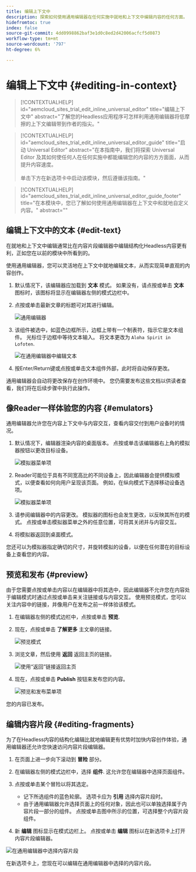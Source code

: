 ```yaml
---
title: 编辑上下文中
description: 探索如何使用通用编辑器在任何实施中就地和上下文中编辑内容的任何方面。
hidefromtoc: true
index: false
source-git-commit: 4dd0998862baf3e1d0c8ed2d42006acfcf5d0873
workflow-type: tm+mt
source-wordcount: '797'
ht-degree: 6%

---
```



# 编辑上下文中 {#editing-in-context}

>[!CONTEXTUALHELP]
>id="aemcloud_sites_trial_edit_inline_universal_editor"
>title="编辑上下文中"
>abstract="了解您的Headless应用程序可怎样利用通用编辑器将低摩擦的上下文编辑带到作者的指尖。"

>[!CONTEXTUALHELP]
>id="aemcloud_sites_trial_edit_inline_universal_editor_guide"
>title="启动 Universal Editor"
>abstract="在本指南中，我们将探索 Universal Editor 及其如何使任何人在任何实施中都能编辑您的内容的方方面面，从而提升内容速度。<br><br>单击下方在新选项卡中启动该模块，然后遵循该指南。"

>[!CONTEXTUALHELP]
>id="aemcloud_sites_trial_edit_inline_universal_editor_guide_footer"
>title="在本模块中，您已了解如何使用通用编辑器在上下文中和就地自定义内容。"
>abstract=""

## 编辑上下文中的文本 {#edit-text}

在就地和上下文中编辑通常比在内容片段编辑器中编辑结构化Headless内容更有利，正如您在以前的模块中所看到的。

使用通用编辑器，您可以灵活地在上下文中就地编辑文本，从而实现简单直观的内容创作。

1. 默认情况下，该编辑器应加载到 **文本** 模式。 如果没有，请点按或单击 **文本** 图标时，该图标将显示在编辑器左侧的模式边栏中。

1. 点按或单击最新文章的标题可对其进行编辑。

   ![通用编辑器](assets/do-not-localize/ue-text-mode.png)

1. 该组件被选中，如蓝色边框所示，边框上带有一个制表符，指示它是文本组件。 光标位于边框中等待文本输入。 将文本更改为 `Aloha Spirit in Lofoten`.

   ![在通用编辑器中编辑文本](assets/do-not-localize/ue-edit-text-2.png)

1. 按Enter/Return键或点按或单击文本组件外部，此时将自动保存更改。

通用编辑器会自动将更改保存在创作环境中。 您仍需要发布这些文档以供读者查看，我们将在后续步骤中执行此操作。

## 像Reader一样体验您的内容 {#emulators}

通用编辑器允许您在内容上下文中与内容交互，查看内容交付到用户设备时的情况。

1. 默认情况下，编辑器渲染内容的桌面版本。 点按或单击该编辑器右上角的模拟器按钮以更改目标设备。

   ![模拟器菜单项](assets/do-not-localize/ue-emulator-1.png)

1. Reader可能位于具有不同宽高比的不同设备上，因此编辑器会提供模拟模式，以便查看如何向用户呈现该页面。 例如，在纵向模式下选择移动设备选项。

   ![模拟器菜单项](assets/do-not-localize/ue-emulator-3.png)

1. 请参阅编辑器中的内容更改。 模拟器的图标也会发生更改，以反映其所在的模式。 点按或单击模拟器菜单之外的任意位置，可将其关闭并与内容交互。

1. 将模拟器返回到桌面模式。

您还可以为模拟器指定确切的尺寸，并旋转模拟的设备，以便在任何潜在的目标设备上查看您的内容。

## 预览和发布 {#preview}

由于您需要点按或单击内容以在编辑器中将其选中，因此编辑器不允许您在内容处于编辑模式时通过点按或单击来关注链接或与内容交互。 使用预览模式，您可以关注内容中的链接，并像用户在发布之前一样体验该模式。

1. 在编辑器左侧的模式边栏中，点按或单击 **预览**.

1. 现在，点按或单击 **了解更多** 主文章的链接。

   ![预览模式](assets/do-not-localize/ue-preview-publish-1.png)

1. 浏览文章，然后使用 **返回** 返回主页的链接。

   ![使用“返回”链接返回主页](assets/do-not-localize/ue-preview-publish-3.png)

1. 现在，点按或单击 **Publish** 按钮来发布您的内容。

   ![预览和发布菜单项](assets/do-not-localize/ue-preview-publish-4.png)

您的内容已发布。

## 编辑内容片段 {#editing-fragments}

为了在Headless内容的结构化编辑比就地编辑更有优势时加快内容创作体验，通用编辑器还允许您快速访问内容片段编辑器。

1. 在页面上进一步向下滚动到 **冒险** 部分。

1. 在编辑器左侧的模式边栏中，选择 **组件**. 这允许您在编辑器中选择页面组件。

1. 点按或单击某个冒险以将其选定。

   * 记下所选组件的蓝色轮廓。 选项卡应为 **引用** 选择内容片段时。
   * 由于通用编辑器允许选择页面上的任何对象，因此也可以单独选择属于内容片段一部分的组件。 点按或单击图中所示的位置，可选择整个内容片段组件。

1. 新 **编辑** 图标显示在模式边栏上。 点按或单击 **编辑** 图标以在新选项卡上打开内容片段编辑器。

![在通用编辑器中选择内容片段](assets/do-not-localize/ue-content-fragments.png)


在新选项卡上，您现在可以编辑在通用编辑器中选择的内容片段。
